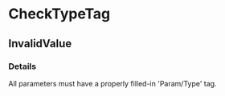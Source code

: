 ﻿---  
uid: Validator_2_61_4  
---

# CheckTypeTag

## InvalidValue

### Details

All parameters must have a properly filled\-in 'Param\/Type' tag.
